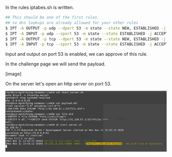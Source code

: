 In the rules iptabes.sh is written.
```sh
## This should be one of the first rules.
## so dns lookups are already allowed for your other rules
$ IPT -A OUTPUT -p udp --dport 53 -m state --state NEW, ESTABLISHED -j ACCEPT
$ IPT -A INPUT -p udp --sport 53 -m state --state ESTABLISHED -j ACCEPT
$ IPT -A OUTPUT -p tcp --dport 53 -m state --state NEW, ESTABLISHED -j ACCEPT
$ IPT -A INPUT -p tcp --sport 53 -m state --state ESTABLISHED -j ACCEPT
```

Input and output on port 53 is enabled, we can approve of this rule.

In the challenge page we will send the payload.

[image]

On the server let's open an http server on port 53.

![](https://github.com/andersongomes001/ctf_scripts/blob/master/Captura%20de%20tela%20de%202019-11-11%2010-42-54.png?raw=true)
